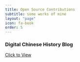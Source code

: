 ```yaml
---
title: Open Source Contributions
subtitle: some works of mine
layout: "page"
icon: fa-book
order: 5
---
```


### **Digital Chinese History Blog**

<a href='https://pinkychow1010.github.io/digital-chinese-history-blog/' class="button scrolly">Click to View</a>

